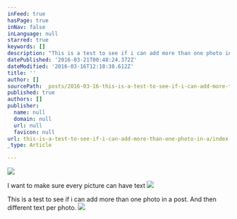 ```yaml
---
inFeed: true
hasPage: true
inNav: false
inLanguage: null
starred: true
keywords: []
description: "This is a test to see if i can add more than one photo in a post. And then different text per photo.\_"
datePublished: '2016-03-21T00:48:24.372Z'
dateModified: '2016-03-16T12:18:38.612Z'
title: ''
author: []
sourcePath: _posts/2016-03-16-this-is-a-test-to-see-if-i-can-add-more-than-one-photo-in-a.md
published: true
authors: []
publisher:
  name: null
  domain: null
  url: null
  favicon: null
url: this-is-a-test-to-see-if-i-can-add-more-than-one-photo-in-a/index.html
_type: Article

---
```

![](https://the-grid-user-content.s3-us-west-2.amazonaws.com/25cfe579-25b3-4cd6-a29f-8067e3fb37eb.jpg)

I want to make sure every picture can have text ![](https://the-grid-user-content.s3-us-west-2.amazonaws.com/cf9ac4d3-d4fa-4dc2-a6d6-6ddfa9d51335.jpg)

This is a test to see if i can add more than one photo in a post. And then different text per photo. ![](https://the-grid-user-content.s3-us-west-2.amazonaws.com/ebfb1ab3-c837-4a79-8cc0-cf5c98a32cbc.jpg)